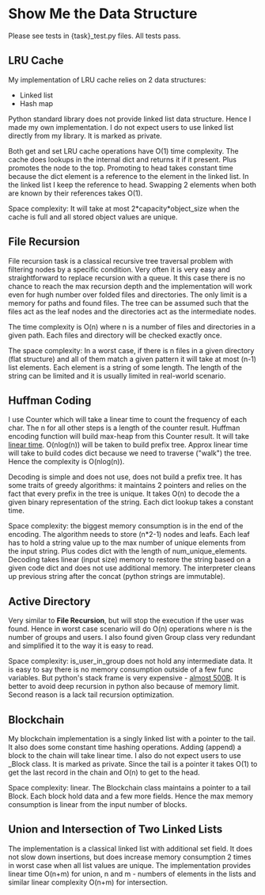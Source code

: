 # Show Me the Data Structure

Please see tests in {task}_test.py files. All tests pass. 

## LRU Cache

My implementation of LRU cache relies on 2 data structures:

- Linked list
- Hash map

Python standard library does not provide linked list data structure. Hence I made my own implementation.
I do not expect users to use linked list directly from my library. It is marked as private.

Both get and set LRU cache operations have O(1) time complexity. The cache does lookups in the internal
dict and returns it if it present. Plus promotes the node to the top. Promoting to head takes constant
time because the dict element is a reference to the element in the linked list. In the linked list I 
keep the reference to head. Swapping 2 elements when both are known by their references takes O(1).

Space complexity: It will take at most 2\*capacity\*object_size when the cache is full and all stored
object values are unique.   

## File Recursion

File recursion task is a classical recursive tree traversal problem with filtering nodes by a specific
condition. Very often it is very easy and straightforward to replace recursion with a queue. It this 
case there is no chance to reach the max recursion depth and the implementation will work even for 
hugh number over folded files and directories. The only limit is a memory for paths and found files. 
The tree can be assumed such that the files act as the leaf nodes and the directories act as the
intermediate nodes.

The time complexity is O(n) where n is a number of files and directories in a given path. Each files and
directory will be checked exactly once.

The space complexity: In a worst case, if there is n files in a given directory (flat structure) and 
all of them match a given pattern it will take at most (n-1) list elements. Each element is a 
string of some length. The length of the string can be limited and it is usually limited in
real-world scenario.  

## Huffman Coding

I use Counter which will take a linear time to count the frequency of each char. The n for all
other steps is a length of the counter result. Huffman encoding function will build max-heap from 
this Counter result. 
It will take [linear time](https://docs.python.org/3/library/heapq.html#heapq.heapify). 
O(nlog(n)) will be taken to build prefix tree. Approx linear time will take to build
codes dict because we need to traverse ("walk") the tree. Hence the complexity is O(nlog(n)).

Decoding is simple and does not use, does not build a prefix tree. It has some traits of greedy
algorithms: it maintains 2 pointers and relies on the fact that every prefix in the tree is unique.
It takes O(n) to decode the a given binary representation of the string. Each dict lookup takes a 
constant time.

Space complexity: the biggest memory consumption is in the end of the encoding. The algorithm
needs to store (n\*2-1) nodes and leafs. Each leaf has to hold a string value up to the max number
of unique elements from the input string. Plus codes dict with the length of num_unique_elements.
Decoding takes linear (input size) memory to restore the string based on a given code dict and
does not use additional memory. The interpreter cleans up previous string after the concat
(python strings are immutable).

## Active Directory

Very similar to __File Recursion__, but will stop the execution if the user was found. Hence in worst
case scenario will do O(n) operations where n is the number of groups and users. I also found given
Group class very redundant and simplified it to the way it is easy to read.

Space complexity: is_user_in_group does not hold any intermediate data. It is easy to say there is no memory
consumption outside of a few func variables. But python's stack frame is very expensive -
[almost 500B](https://stackoverflow.com/questions/27564825/recursive-functions-memory-usage).
It is better to avoid deep recursion in python also because of memory limit. Second reason is
a lack tail recursion optimization.

## Blockchain

My blockchain implementation is a singly linked list with a pointer to the tail. It also does some 
constant time hashing operations. Adding (append) a block to the chain will take linear time. I also do
not expect users to use _Block class. It is marked as private. Since the tail is a pointer it takes
O(1) to get the last record in the chain and O(n) to get to the head.

Space complexity: linear. The Blockchain class maintains a pointer to a tail Block. Each block
hold data and a few more fields. Hence the max memory consumption is linear from the input number
of blocks.

## Union and Intersection of Two Linked Lists

The implementation is a classical linked list with additional set field. It does not slow down
insertions, but does increase memory consumption 2 times in worst case when all list values are unique.
The implementation provides linear time O(n+m) for union, n and m - numbers of elements in the lists 
and similar linear complexity O(n+m) for intersection.